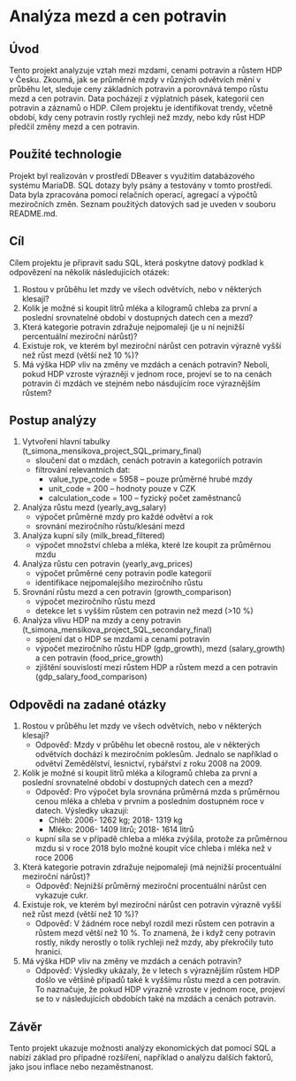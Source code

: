 # Analýza mezd a cen potravin

## Úvod 
Tento projekt analyzuje vztah mezi mzdami, cenami potravin a růstem HDP v Česku. Zkoumá, jak se průměrné mzdy v různých odvětvích mění v průběhu let, sleduje ceny základních potravin a porovnává tempo růstu mezd a cen potravin. Data pocházejí z výplatních pásek, kategorií cen potravin a záznamů o HDP. Cílem projektu je identifikovat trendy, včetně období, kdy ceny potravin rostly rychleji než mzdy, nebo kdy růst HDP předčil změny mezd a cen potravin.

## Použité technologie
Projekt byl realizován v prostředí DBeaver s využitím databázového systému MariaDB. SQL dotazy byly psány a testovány v tomto prostředí. Data byla zpracována pomocí relačních operací, agregací a výpočtů meziročních změn.
Seznam použitých datových sad je uveden v souboru README.md.

## Cíl
Cílem projektu je připravit sadu SQL, která poskytne datový podklad k odpovězení na několik následujících otázek:
   1. Rostou v průběhu let mzdy ve všech odvětvích, nebo v některých klesají?
   2. Kolik je možné si koupit litrů mléka a kilogramů chleba za první a poslední srovnatelné období v dostupných datech cen a mezd?
   3. Která kategorie potravin zdražuje nejpomaleji (je u ní nejnižší percentuální meziroční nárůst)?
   4. Existuje rok, ve kterém byl meziroční nárůst cen potravin výrazně vyšší než růst mezd (větší než 10 %)?
   5. Má výška HDP vliv na změny ve mzdách a cenách potravin? Neboli, pokud HDP vzroste výrazněji v jednom roce, projeví se to na cenách potravin či mzdách ve stejném nebo násdujícím roce výraznějším růstem?

## Postup analýzy
1. Vytvoření hlavní tabulky (t_simona_mensikova_project_SQL_primary_final)
   - sloučení dat o mzdách, cenách potravin a kategoriích potravin
   - filtrování relevantních dat:
       - value_type_code = 5958 – pouze průměrné hrubé mzdy
       - unit_code = 200 – hodnoty pouze v CZK
       - calculation_code = 100 – fyzický počet zaměstnanců
2. Analýza růstu mezd (yearly_avg_salary)
   - výpočet průměrné mzdy pro každé odvětví a rok
   - srovnání meziročního růstu/klesání mezd
3. Analýza kupní síly (milk_bread_filtered)
   - výpočet množství chleba a mléka, které lze koupit za průměrnou mzdu
4. Analýza růstu cen potravin (yearly_avg_prices)
   - výpočet průměrné ceny potravin podle kategorií
   - identifikace nejpomalejšího meziročního růstu
5. Srovnání růstu mezd a cen potravin (growth_comparison)
   - výpočet meziročního růstu mezd
   - detekce let s vyšším růstem cen potravin než mezd (>10 %)
6. Analýza vlivu HDP na mzdy a ceny potravin (t_simona_mensikova_project_SQL_secondary_final)
   - spojení dat o HDP se mzdami a cenami potravin
   - výpočet meziročního růstu HDP (gdp_growth), mezd (salary_growth) a cen potravin (food_price_growth)
   - zjištění souvislostí mezi růstem HDP a růstem mezd a cen potravin (gdp_salary_food_comparison)

## Odpovědi na zadané otázky
1. Rostou v průběhu let mzdy ve všech odvětvích, nebo v některých klesají?
    - Odpověď: Mzdy v průběhu let obecně rostou, ale v některých odvětvích dochází k meziročním poklesům. Jednalo se například o odvětví Zemědělství, lesnictví, rybářství z roku 2008 na 2009.
2. Kolik je možné si koupit litrů mléka a kilogramů chleba za první a poslední srovnatelné období v dostupných datech cen a mezd?
    - Odpověď: Pro výpočet byla srovnána průměrná mzda s průměrnou cenou mléka a chleba v prvním a posledním dostupném roce v datech. Výsledky ukazují:
        - Chléb: 2006- 1262 kg; 2018- 1319 kg
        - Mléko: 2006- 1409 litrů; 2018- 1614 litrů
    - kupní síla se v případě chleba a mléka zvýšila, protože za průměrnou mzdu si v roce 2018 bylo možné koupit více chleba i mléka než v roce 2006
3. Která kategorie potravin zdražuje nejpomaleji (má nejnižší procentuální meziroční nárůst)?
    - Odpověď: Nejnižší průměrný meziroční procentuální nárůst cen vykazuje cukr.
4. Existuje rok, ve kterém byl meziroční nárůst cen potravin výrazně vyšší než růst mezd (větší než 10 %)?
    - Odpověď: V žádném roce nebyl rozdíl mezi růstem cen potravin a růstem mezd větší než 10 %. To znamená, že i když ceny potravin rostly, nikdy nerostly o tolik rychleji než mzdy, aby překročily tuto hranici.
5. Má výška HDP vliv na změny ve mzdách a cenách potravin?
    - Odpověď: Výsledky ukázaly, že v letech s výraznějším růstem HDP došlo ve většině případů také k vyššímu růstu mezd a cen potravin. To naznačuje, že pokud HDP výrazně vzroste v jednom roce, projeví se to v následujících obdobích také na mzdách a cenách potravin.

## Závěr
Tento projekt ukazuje možnosti analýzy ekonomických dat pomocí SQL a nabízí základ pro případné rozšíření, například o analýzu dalších faktorů, jako jsou inflace nebo nezaměstnanost.
